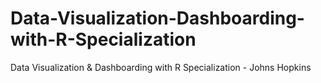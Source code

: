 # Data-Visualization-Dashboarding-with-R-Specialization
Data Visualization &amp; Dashboarding with R Specialization - Johns Hopkins
